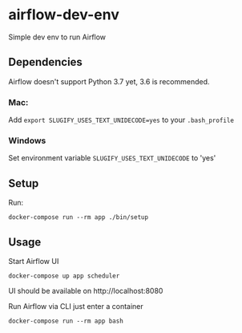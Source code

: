 # airflow-dev-env
Simple dev env to run Airflow

## Dependencies

Airflow doesn't support Python 3.7 yet, 3.6 is recommended.

### Mac: 
Add `export SLUGIFY_USES_TEXT_UNIDECODE=yes` to your `.bash_profile`

### Windows
Set environment variable `SLUGIFY_USES_TEXT_UNIDECODE` to 'yes'

## Setup
Run:
```
docker-compose run --rm app ./bin/setup
```

## Usage

Start Airflow UI
```
docker-compose up app scheduler
```

UI should be available on http://localhost:8080

Run Airflow via CLI just enter a container

```
docker-compose run --rm app bash
```
